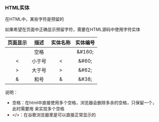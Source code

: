 ### HTML实体

在HTML中，某些字符是预留的

如果希望在页面中正确显示预留字符，需要在HTML源码中使用字符实体

| 页面显示 | 描述 | 实体名称 | 实体编号 |
| :---: | :---: | :---: | :---: |
|  | 空格 | &nbsp; | &\#160; |
| &lt; | 小于号 | &lt; | &\#60; |
| &gt; | 大于号 | &gt; | &\#62; |
| & | 和号 | &amp; | &\#38; |

说明：

* 空格：在html中直接使用多个空格，浏览器会删除多余的空格，只保留一个，此时需要用 来实现多个空格
* &lt;/&gt;：在谷歌浏览器里是可以直接正常显示的



